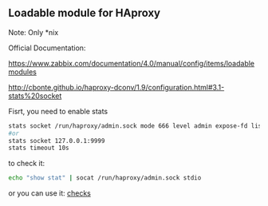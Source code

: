 ## Loadable module for HAproxy

Note: Only *nix

Official Documentation: 

https://www.zabbix.com/documentation/4.0/manual/config/items/loadablemodules

http://cbonte.github.io/haproxy-dconv/1.9/configuration.html#3.1-stats%20socket

Fisrt, you need to enable stats
```bash
stats socket /run/haproxy/admin.sock mode 666 level admin expose-fd listeners
#or
stats socket 127.0.0.1:9999
stats timeout 10s
```
to check it:
```bash
echo "show stat" | socat /run/haproxy/admin.sock stdio
```
or you can use it: [checks](https://github.com/alexander-nesterov/zabbix_module_haproxy/tree/master/check)
